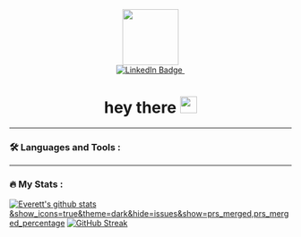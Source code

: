 <div id="header" align="center">
  <img src="https://media.giphy.com/media/M9gbBd9nbDrOTu1Mqx/giphy.gif" width="100"/>
</div>

<div id="badges" align="center">
  <a href="https://www.linkedin.com/in/everett-badeaux-2241721b0/">
    <img src="https://img.shields.io/badge/LinkedIn-blue?style=for-the-badge&logo=linkedin&logoColor=white" alt="LinkedIn Badge"/>
    <img src="https://komarev.com/ghpvc/?username=ecbadeaux&style=flat-square&color=blue" alt=""/>
  </a>
   <h1>
        hey there
        <img src="https://media.giphy.com/media/hvRJCLFzcasrR4ia7z/giphy.gif" width="30px"/>
    </h1>
</div>

---

### 🛠️ Languages and Tools :


---

### 🔥 My Stats :
[![Everett's github stats](https://github-readme-stats.vercel.app/api?username=ecbadeaux)&show_icons=true&theme=dark&hide=issues&show=prs_merged,prs_merged_percentage](https://github.com/anuraghazra/github-readme-stats)
[![GitHub Streak](https://github-readme-streak-stats.herokuapp.com?user=ecbadeaux&theme=dark)](https://git.io/streak-stats)

<!---
[![Top Langs](https://github-readme-stats.vercel.app/api/top-langs/?username=ecbadeaux&layout=compact&theme=vision-friendly-dark)](https://github.com/anuraghazra/github-readme-stats)
-->
